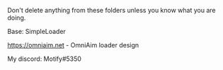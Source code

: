 Don't delete anything from these folders unless you know what you are doing.

Base: SimpleLoader

https://omniaim.net - OmniAim loader design

My discord: Motify#5350
